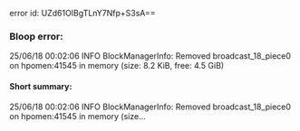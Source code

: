 error id: UZd61OIBgTLnY7Nfp+S3sA==
### Bloop error:

25/06/18 00:02:06 INFO BlockManagerInfo: Removed broadcast_18_piece0 on hpomen:41545 in memory (size: 8.2 KiB, free: 4.5 GiB)
#### Short summary: 

25/06/18 00:02:06 INFO BlockManagerInfo: Removed broadcast_18_piece0 on hpomen:41545 in memory (size...